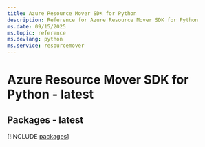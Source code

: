 ```yaml
---
title: Azure Resource Mover SDK for Python
description: Reference for Azure Resource Mover SDK for Python
ms.date: 09/15/2025
ms.topic: reference
ms.devlang: python
ms.service: resourcemover
---
```

# Azure Resource Mover SDK for Python - latest
## Packages - latest
[!INCLUDE [packages](resource-mover-index.md)]